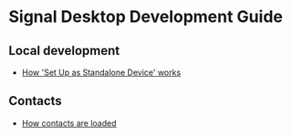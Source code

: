 # Signal Desktop Development Guide

## Local development

- [How 'Set Up as Standalone Device' works](./how/how-set-up-as-standalone-device-works.md)

## Contacts

- [How contacts are loaded](./how/how-contacts-are-loaded.md)
